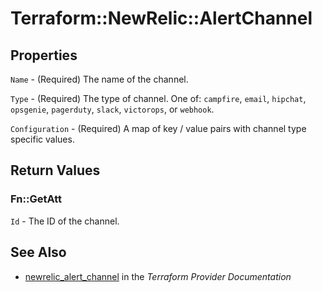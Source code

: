 # Terraform::NewRelic::AlertChannel



## Properties

`Name` - (Required) The name of the channel.

`Type` - (Required) The type of channel.  One of: `campfire`, `email`, `hipchat`, `opsgenie`, `pagerduty`, `slack`, `victorops`, or `webhook`.

`Configuration` - (Required) A map of key / value pairs with channel type specific values.


## Return Values

### Fn::GetAtt

`Id` - The ID of the channel.

## See Also

* [newrelic_alert_channel](https://www.terraform.io/docs/providers/newrelic/r/alert_channel.html) in the _Terraform Provider Documentation_